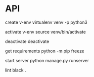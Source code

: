 # API

create v-env
    virtualenv venv -p python3

activate v-env
    source venv/bin/activate

deactivate
    deactivate

get requirements
    python -m pip freeze

start server
    python manage.py runserver

lint
    black .  